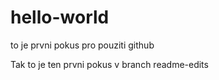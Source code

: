 # hello-world
to je prvni pokus pro pouziti github

Tak to je ten prvni pokus v branch readme-edits
